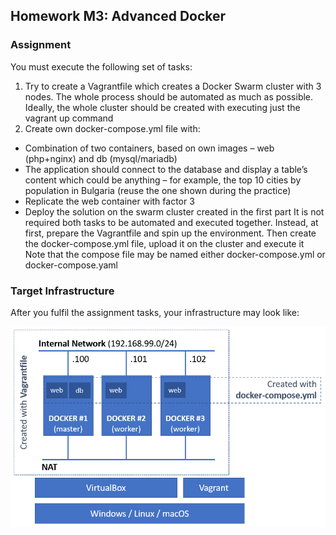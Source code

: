 ## Homework M3: Advanced Docker

### Assignment
You must execute the following set of tasks:
1. Try to create a Vagrantfile which creates a Docker Swarm cluster with 3 nodes. The whole process should be automated as much as possible. Ideally, the whole cluster should be created with executing just the vagrant up command
2. Create own docker-compose.yml file with:
  - Combination of two containers, based on own images – web (php+nginx) and db (mysql/mariadb)
  - The application should connect to the database and display a table’s content which could be anything – for example, the top 10 cities by population in Bulgaria (reuse the one shown during the practice)
  - Replicate the web container with factor 3
  - Deploy the solution on the swarm cluster created in the first part
It is not required both tasks to be automated and executed together. Instead, at first, prepare the Vagrantfile and spin up the environment. Then create the docker-compose.yml file, upload it on the cluster and execute it
Note that the compose file may be named either docker-compose.yml or docker-compose.yaml

### Target Infrastructure
After you fulfil the assignment tasks, your infrastructure may look like:

![alt text](https://github.com/ivelin1936/DevOps/blob/main/docker/M3_HW/infrastructure.png?raw=true)
